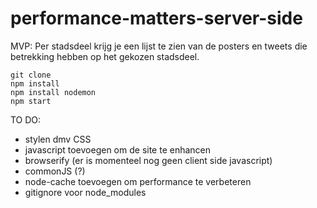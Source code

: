 # performance-matters-server-side

MVP: Per stadsdeel krijg je een lijst te zien van de posters en tweets die betrekking hebben op het gekozen stadsdeel.

```
git clone
npm install
npm install nodemon
npm start
```

TO DO:
* stylen dmv CSS
* javascript toevoegen om de site te enhancen
* browserify (er is momenteel nog geen client side javascript)
* commonJS (?)
* node-cache toevoegen om performance te verbeteren
* gitignore voor node_modules
